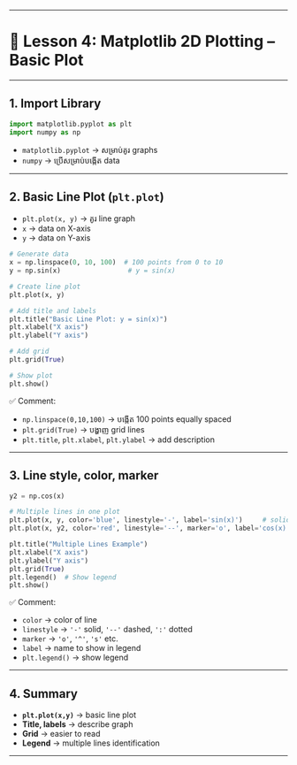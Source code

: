 
---

# 📘 Lesson 4: Matplotlib 2D Plotting – Basic Plot

---

## **1. Import Library**

```python
import matplotlib.pyplot as plt
import numpy as np
```

* `matplotlib.pyplot` → សម្រាប់គូរ graphs
* `numpy` → ប្រើសម្រាប់បង្កើត data

---

## **2. Basic Line Plot (`plt.plot`)**

* `plt.plot(x, y)` → គូរ line graph
* `x` → data on X-axis
* `y` → data on Y-axis

```python
# Generate data
x = np.linspace(0, 10, 100)  # 100 points from 0 to 10
y = np.sin(x)                 # y = sin(x)

# Create line plot
plt.plot(x, y)

# Add title and labels
plt.title("Basic Line Plot: y = sin(x)")
plt.xlabel("X axis")
plt.ylabel("Y axis")

# Add grid
plt.grid(True)

# Show plot
plt.show()
```

✅ Comment:

* `np.linspace(0,10,100)` → បង្កើត 100 points equally spaced
* `plt.grid(True)` → បង្ហាញ grid lines
* `plt.title`, `plt.xlabel`, `plt.ylabel` → add description

---

## **3. Line style, color, marker**

```python
y2 = np.cos(x)

# Multiple lines in one plot
plt.plot(x, y, color='blue', linestyle='-', label='sin(x)')     # solid blue line
plt.plot(x, y2, color='red', linestyle='--', marker='o', label='cos(x)')  # red dashed with circle marker

plt.title("Multiple Lines Example")
plt.xlabel("X axis")
plt.ylabel("Y axis")
plt.grid(True)
plt.legend()  # Show legend
plt.show()
```

✅ Comment:

* `color` → color of line
* `linestyle` → `'-'` solid, `'--'` dashed, `':'` dotted
* `marker` → `'o'`, `'^'`, `'s'` etc.
* `label` → name to show in legend
* `plt.legend()` → show legend

---

## **4. Summary**

* **`plt.plot(x,y)`** → basic line plot
* **Title, labels** → describe graph
* **Grid** → easier to read
* **Legend** → multiple lines identification

---

